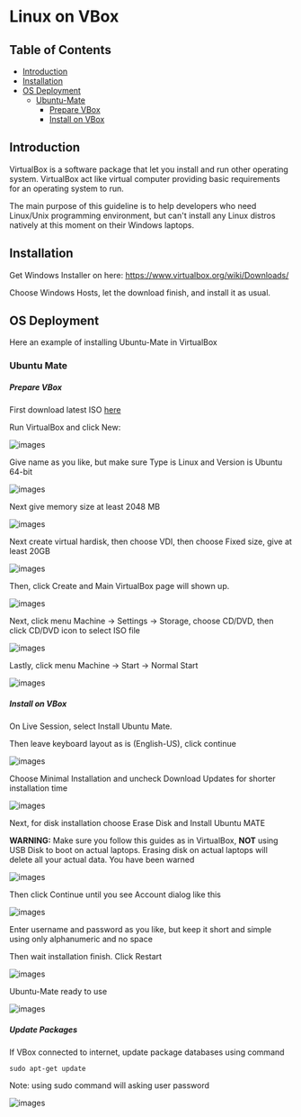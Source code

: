 # Linux on VBox

## Table of Contents
- [Introduction](https://github.com/mekatronik-achmadi/md_tutorial/blob/master/internship/tutorials/linuxvbox.md#introduction)
- [Installation](https://github.com/mekatronik-achmadi/md_tutorial/blob/master/internship/tutorials/linuxvbox.md#installation)
- [OS Deployment](https://github.com/mekatronik-achmadi/md_tutorial/blob/master/internship/tutorials/linuxvbox.md#os-deployment)
	- [Ubuntu-Mate](https://github.com/mekatronik-achmadi/md_tutorial/blob/master/internship/tutorials/linuxvbox.md#ubuntu-mate)
		- [Prepare VBox](https://github.com/mekatronik-achmadi/md_tutorial/blob/master/internship/tutorials/linuxvbox.md#prepare-vbox)
		- [Install on VBox](https://github.com/mekatronik-achmadi/md_tutorial/blob/master/internship/tutorials/linuxvbox.md#install-on-vbox)

## Introduction
VirtualBox is a software package that let you install and run other operating system.
VirtualBox act like virtual computer providing basic requirements for an operating system to run.

The main purpose of this guideline is to help developers who need Linux/Unix programming environment,
but can't install any Linux distros natively at this moment on their Windows laptops.

## Installation

Get Windows Installer on here: https://www.virtualbox.org/wiki/Downloads/

Choose Windows Hosts, let the download finish, and install it as usual.

## OS Deployment

Here an example of installing Ubuntu-Mate in VirtualBox

### Ubuntu Mate

##### Prepare VBox

First download latest ISO [here](https://ubuntu-mate.org/download/amd64/hirsute/)

Run VirtualBox and click New:

![images](images/vboxnew.png?raw=true)

Give name as you like, but make sure Type is Linux and Version is Ubuntu 64-bit

![images](images/vboxubu0.png?raw=true)

Next give memory size at least 2048 MB

![images](images/vboxubu1.png?raw=true)

Next create virtual hardisk, then choose VDI, then choose Fixed size, give at least 20GB

![images](images/vboxubu2.png?raw=true)

Then, click Create and Main VirtualBox page will shown up.

![images](images/vboxubu3.png?raw=true)

Next, click menu Machine -> Settings -> Storage, choose CD/DVD, then click CD/DVD icon to select ISO file

![images](images/vboxubu4.png?raw=true)

Lastly, click menu Machine -> Start -> Normal Start

![images](images/vboxubu5.png?raw=true)

##### Install on VBox

On Live Session, select Install Ubuntu Mate.

Then leave keyboard layout as is (English-US), click continue

![images](images/vboxubuins0.png?raw=true)

Choose Minimal Installation and uncheck Download Updates for shorter installation time
 
![images](images/vboxubuins1.png?raw=true)
 
Next, for disk installation choose Erase Disk and Install Ubuntu MATE
 
**WARNING:** Make sure you follow this guides as in VirtualBox, **NOT** using USB Disk to boot on actual laptops. Erasing disk on actual laptops will delete all your actual data. You have been warned
 
![images](images/vboxubuins2.png?raw=true)
 
Then click Continue until you see Account dialog like this
 
![images](images/vboxubuins3.png?raw=true)

Enter username and password as you like, but keep it short and simple using only alphanumeric and no space

Then wait installation finish. Click Restart

![images](images/vboxubuins4.png?raw=true)

Ubuntu-Mate ready to use

![images](images/vboxubuins5.png?raw=true)

##### Update Packages

If VBox connected to internet, update package databases using command

```
sudo apt-get update
```

Note: using sudo command will asking user password

![images](images/vboxubuins6.png?raw=true)





 
 
 
 
 